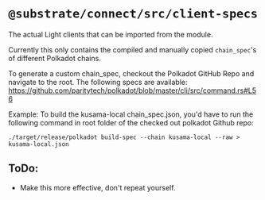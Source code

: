 # `@substrate/connect/src/client-specs`

The actual Light clients that can be imported from the module.

Currently this only contains the compiled and manually copied `chain_spec`'s of different Polkadot chains.

To generate a custom chain_spec, checkout the Polkadot GitHub Repo and navigate to the root.
The following specs are available:
https://github.com/paritytech/polkadot/blob/master/cli/src/command.rs#L56

Example: To build the kusama-local chain_spec.json, you'd have to run the following command in root folder of the checked out polkadot Github repo:

```
./target/release/polkadot build-spec --chain kusama-local --raw > kusama-local.json
```

## ToDo:

- Make this more effective, don't repeat yourself.
